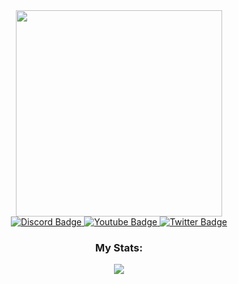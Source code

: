 <div id="header" align="center">
  <img src="https://media.giphy.com/media/11dR2hEgtN5KoM/giphy.gif" width="330"/>
</div>
<div id="badges" align="center">
  </a>
  <a href="https://discord.gg/5ukqwymYHy">
    <img src="https://img.shields.io/badge/Discord-blue?style=for-the-badge&logo=discord&logoColor=white" alt="Discord Badge"/>
  </a>
  <a href="https://www.youtube.com/channel/UCoB35ehZwr12o_22-OWQfDw">
    <img src="https://img.shields.io/badge/YouTube-red?style=for-the-badge&logo=youtube&logoColor=white" alt="Youtube Badge"/>
  </a>
  <a href="https://twitter.com/XdMauu1">
    <img src="https://img.shields.io/badge/Twitter-informational?style=for-the-badge&logo=twitter&logoColor=white" alt="Twitter Badge"/>
  </a>
                    
### My Stats:             
  
<div id="badges" align="center">
  <img src="https://github-readme-stats.vercel.app/api?username=Mau-l&theme=dark&show_icons=true"/>

</div>
